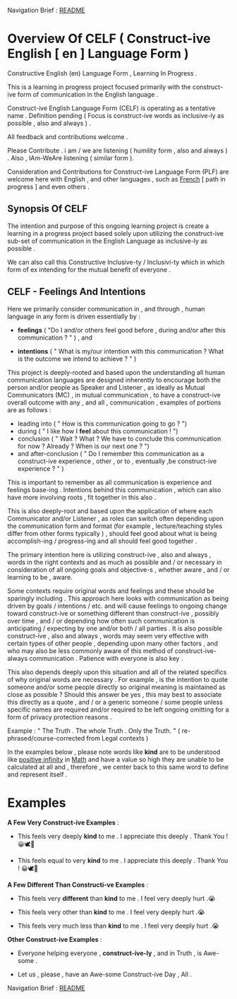 
Navigation Brief : [README](README.md)

# Overview Of CELF ( Construct-ive English [ en ] Language Form )

Constructive English (en) Language Form , Learning In Progress .

This is a learning in progress project focused primarily with the construct-ive form of communication in the English language .

Construct-ive English Language Form (CELF) is operating as a tentative name . Definition pending ( Focus is construct-ive words as inclusive-ly as possible , also and always ) .

All feedback and contributions welcome .

Please Contribute . i am / we are listening  ( humility form , also and always ) . Also , IAm-WeAre listening ( similar form ).

Consideration and Contributions for Construct-ive Language Form (PLF) are welcome here with English , and other languages , such as [French](French_README.md) [ path in progress ] and even others .

## Synopsis Of CELF

The intention and purpose of this ongoing learning project is create a learning in a progress project based solely upon utilizing the construct-ive sub-set of communication in the English Language as inclusive-ly as possible .

We can also call this Constructive Inclusive-ty / Inclusivi-ty which in which form of ex intending for the mutual benefit of everyone .

## CELF - Feelings And Intentions
Here we primarily consider communication in , and through , human language in any form is driven essentially by :

* **feelings** ( "Do I and/or others feel good before , during and/or after this communication ? " ) , and

* **intentions** ( " What is my/our intention with this communication ? What is the outcome we intend to achieve ? " )


This project is deeply-rooted and based upon the understanding all human communication languages are designed inherently to encourage both the person and/or people as Speaker and Listener , as ideally as Mutual Communicators (MC) , in mutual communication , to have a construct-ive overall outcome with any , and all , communication , examples of portions are as follows :

* leading into         ( " How is this communication going to go ? ")
* during               ( " I like how I **feel** about this communication ! ") 
* conclusion           ( " Wait ? What ? We have to conclude this communication for now ? Already ? When is our next one ? ")
* and after-conclusion ( " Do I remember this communication as a construct-ive experience , other , or to , eventually ,be construct-ive experience ? " )

This is important to remember as all communication is experience and feelings base-ing .
Intentions behind this communication , which can also have more involving roots , fit together in this also .

This is also deeply-root and based upon the application of where each Communicator and/or Listener , as roles can switch often depending upon the communication form and format (for example , lecture/teaching styles differ from other forms typically ) , should feel good about what is being accomplish-ing / progress-ing and all should feel good together .

The primary intention here is utilizing construct-ive , also and always , words in the right contexts and as much as possible and / or necessary in consideration of all ongoing goals and objective-s , whether  aware , and / or learning to be , aware.

Some contexts require original words and feelings and these should be sparingly including .
This approach here looks with communication as being driven by goals / intentions / etc. and will cause feelings to ongoing change toward construct-ive or something different than construct-ive , possibly over time , and / or depending how often such communication is anticipating / expecting by one and/or both / all parties .
It is also possible construct-ive , also and always , words may seem very effective with certain types of other people , depending upon many other factors , and who may also be less commonly aware of this method of construct-ive-always communication .
Patience with everyone is also key .

This also depends deeply upon this situation and all of the related specifics of why original words are necessary .
For example , is the intention to quote someone and/or some people directly so original meaning is maintained as close as possible ?
Should this answer be yes , this may best to associate this directly as a quote , and / or a generic someone / some people unless specific names are required and/or required to be left ongoing omitting for a form of privacy protection reasons .

Example : " The Truth . The whole Truth . Only the Truth. "  ( re-phrased/course-corrected from Legal contexts )

In the examples below , please note words like **kind** are to be understood like [positive infinity](https://en.wikipedia.org/wiki/Infinity) in [Math](https://en.wikipedia.org/wiki/Math) and have a value so high they are unable to be calculated at all and , therefore , we center back to this same word to define and represent itself .

# Examples

**A Few Very Construct-ive Examples** :

* This feels very deeply **kind** to me . I appreciate this deeply . Thank You !
😀🕊🌅

* This feels equal to very **kind** to me . I appreciate this deeply . Thank You !
😀🕊🌅

**A Few Different Than Constructi-ve Examples** :

* This feels very **different** than **kind** to me . I feel very deeply hurt .😭

* This feels very other than **kind** to me . I feel very deeply hurt .😭

* This feels very much less than **kind** to me . I feel very deeply hurt .😭

**Other Construct-ive Examples** :

* Everyone helping everyone , **construct-ive-ly** , and in Truth , is Awe-some .

* Let us , please , have an Awe-some Construct-ive Day , All .

Navigation Brief : [README](README.md)

